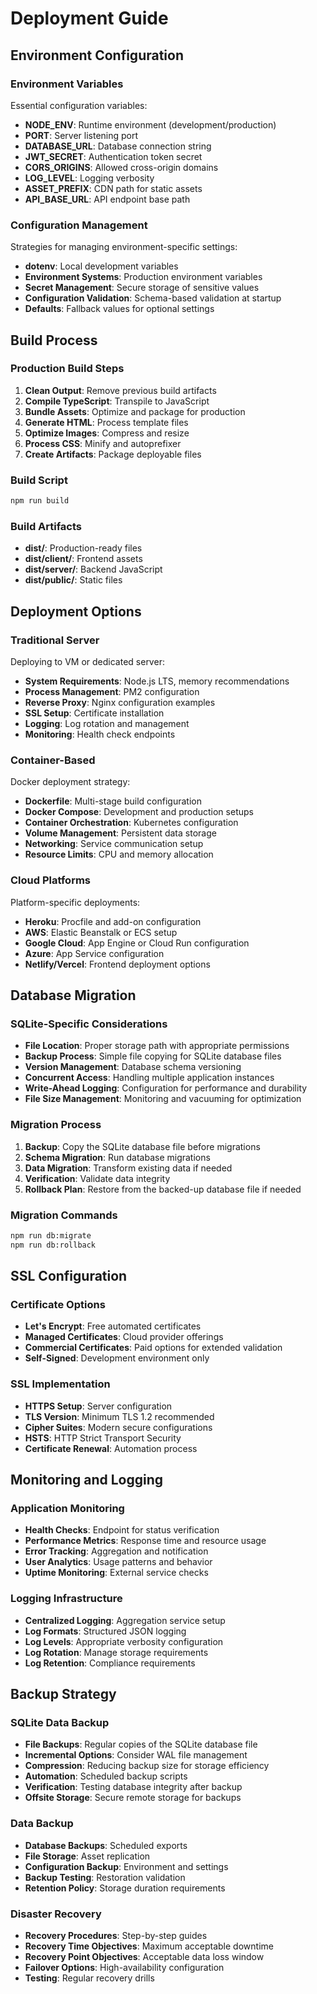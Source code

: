 # Deployment Guide

## Environment Configuration

### Environment Variables
Essential configuration variables:

- **NODE_ENV**: Runtime environment (development/production)
- **PORT**: Server listening port
- **DATABASE_URL**: Database connection string
- **JWT_SECRET**: Authentication token secret
- **CORS_ORIGINS**: Allowed cross-origin domains
- **LOG_LEVEL**: Logging verbosity
- **ASSET_PREFIX**: CDN path for static assets
- **API_BASE_URL**: API endpoint base path

### Configuration Management
Strategies for managing environment-specific settings:

- **dotenv**: Local development variables
- **Environment Systems**: Production environment variables
- **Secret Management**: Secure storage of sensitive values
- **Configuration Validation**: Schema-based validation at startup
- **Defaults**: Fallback values for optional settings

## Build Process

### Production Build Steps
1. **Clean Output**: Remove previous build artifacts
2. **Compile TypeScript**: Transpile to JavaScript
3. **Bundle Assets**: Optimize and package for production
4. **Generate HTML**: Process template files
5. **Optimize Images**: Compress and resize
6. **Process CSS**: Minify and autoprefixer
7. **Create Artifacts**: Package deployable files

### Build Script
```bash
npm run build
```

### Build Artifacts
- **dist/**: Production-ready files
- **dist/client/**: Frontend assets
- **dist/server/**: Backend JavaScript
- **dist/public/**: Static files

## Deployment Options

### Traditional Server
Deploying to VM or dedicated server:

- **System Requirements**: Node.js LTS, memory recommendations
- **Process Management**: PM2 configuration
- **Reverse Proxy**: Nginx configuration examples
- **SSL Setup**: Certificate installation
- **Logging**: Log rotation and management
- **Monitoring**: Health check endpoints

### Container-Based
Docker deployment strategy:

- **Dockerfile**: Multi-stage build configuration
- **Docker Compose**: Development and production setups
- **Container Orchestration**: Kubernetes configuration
- **Volume Management**: Persistent data storage
- **Networking**: Service communication setup
- **Resource Limits**: CPU and memory allocation

### Cloud Platforms
Platform-specific deployments:

- **Heroku**: Procfile and add-on configuration
- **AWS**: Elastic Beanstalk or ECS setup
- **Google Cloud**: App Engine or Cloud Run configuration
- **Azure**: App Service configuration
- **Netlify/Vercel**: Frontend deployment options

## Database Migration

### SQLite-Specific Considerations
- **File Location**: Proper storage path with appropriate permissions
- **Backup Process**: Simple file copying for SQLite database files
- **Version Management**: Database schema versioning
- **Concurrent Access**: Handling multiple application instances
- **Write-Ahead Logging**: Configuration for performance and durability
- **File Size Management**: Monitoring and vacuuming for optimization

### Migration Process
1. **Backup**: Copy the SQLite database file before migrations
2. **Schema Migration**: Run database migrations
3. **Data Migration**: Transform existing data if needed
4. **Verification**: Validate data integrity
5. **Rollback Plan**: Restore from the backed-up database file if needed

### Migration Commands
```bash
npm run db:migrate
npm run db:rollback
```

## SSL Configuration

### Certificate Options
- **Let's Encrypt**: Free automated certificates
- **Managed Certificates**: Cloud provider offerings
- **Commercial Certificates**: Paid options for extended validation
- **Self-Signed**: Development environment only

### SSL Implementation
- **HTTPS Setup**: Server configuration
- **TLS Version**: Minimum TLS 1.2 recommended
- **Cipher Suites**: Modern secure configurations
- **HSTS**: HTTP Strict Transport Security
- **Certificate Renewal**: Automation process

## Monitoring and Logging

### Application Monitoring
- **Health Checks**: Endpoint for status verification
- **Performance Metrics**: Response time and resource usage
- **Error Tracking**: Aggregation and notification
- **User Analytics**: Usage patterns and behavior
- **Uptime Monitoring**: External service checks

### Logging Infrastructure
- **Centralized Logging**: Aggregation service setup
- **Log Formats**: Structured JSON logging
- **Log Levels**: Appropriate verbosity configuration
- **Log Rotation**: Manage storage requirements
- **Log Retention**: Compliance requirements

## Backup Strategy

### SQLite Data Backup
- **File Backups**: Regular copies of the SQLite database file
- **Incremental Options**: Consider WAL file management
- **Compression**: Reducing backup size for storage efficiency
- **Automation**: Scheduled backup scripts
- **Verification**: Testing database integrity after backup
- **Offsite Storage**: Secure remote storage for backups

### Data Backup
- **Database Backups**: Scheduled exports
- **File Storage**: Asset replication
- **Configuration Backup**: Environment and settings
- **Backup Testing**: Restoration validation
- **Retention Policy**: Storage duration requirements

### Disaster Recovery
- **Recovery Procedures**: Step-by-step guides
- **Recovery Time Objectives**: Maximum acceptable downtime
- **Recovery Point Objectives**: Acceptable data loss window
- **Failover Options**: High-availability configuration
- **Testing**: Regular recovery drills
